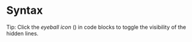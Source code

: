 # Syntax
 
Tip: Click the _eyeball icon_ (<i class="fa fa-eye"></i>) in code blocks to toggle the visibility of the hidden lines.
